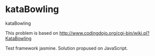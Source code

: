 kataBowling
===========

kataBowling

This problem is based on http://www.codingdojo.org/cgi-bin/wiki.pl?KataBowling

Test framework jasmine.
Solution propused on JavaScript.
